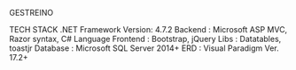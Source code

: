 GESTREINO

TECH STACK
.NET Framework Version: 4.7.2
Backend : Microsoft ASP MVC, Razor syntax, C# Language
Frontend : Bootstrap, jQuery
Libs : Datatables, toastjr
Database : Microsoft SQL Server 2014+
ERD : Visual Paradigm Ver. 17.2+
